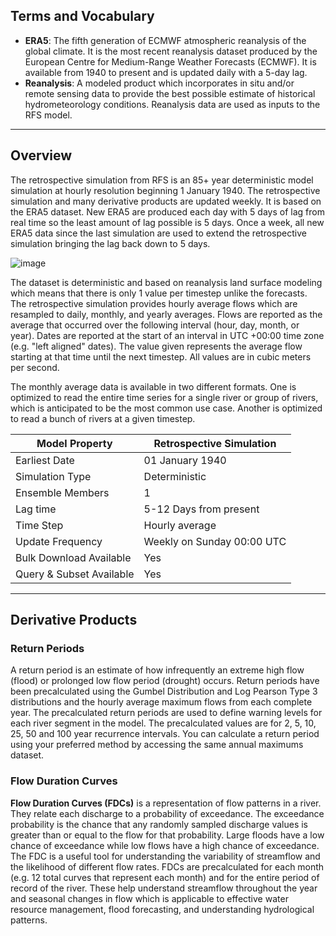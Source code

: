 ## Terms and Vocabulary

- **ERA5**: The fifth generation of ECMWF atmospheric reanalysis of the global climate. It is the most recent reanalysis dataset produced by the
  European
  Centre for Medium-Range Weather Forecasts (ECMWF). It is available from 1940 to present and is updated daily with a 5-day lag.
- **Reanalysis**: A modeled product which incorporates in situ and/or remote sensing data to provide the best possible estimate of historical
  hydrometeorology conditions. Reanalysis data are used as inputs to the RFS model.

---

## Overview

The retrospective simulation from RFS is an 85+ year deterministic model simulation at hourly resolution beginning 1 January 1940. The retrospective
simulation and many derivative products are updated weekly. It is based on the ERA5 dataset. New ERA5 are produced each day with 5 days of lag from
real time so the least amount of lag possible is 5 days. Once a week, all new ERA5 data since the last simulation are used to extend the retrospective
simulation bringing the lag back down to 5 days.

![image](../../static/images/retrospective_graph.png)

The dataset is deterministic and based on reanalysis land surface modeling which means that there is only 1 value per timestep unlike the forecasts.
The retrospective simulation provides hourly average flows which are resampled to daily, monthly, and yearly averages. Flows are reported as the
average that occurred over the following interval (hour, day, month, or year). Dates are reported at the start of an interval in UTC +00:00 time
zone (e.g. "left aligned" dates). The value given represents the average flow starting at that time until the next timestep. All values are in cubic
meters per second.

The monthly average data is available in two different formats. One is optimized to read the entire time series for a single river or group of rivers,
which is anticipated to be the most common use case. Another is optimized to read a bunch of rivers at a given timestep.

| Model Property           | Retrospective Simulation   |
|--------------------------|----------------------------|
| Earliest Date            | 01 January 1940            |
| Simulation Type          | Deterministic              |
| Ensemble Members         | 1                          |
| Lag time                 | 5-12 Days from present     |
| Time Step                | Hourly average             |
| Update Frequency         | Weekly on Sunday 00:00 UTC |
| Bulk Download Available  | Yes                        |
| Query & Subset Available | Yes                        |

---

## Derivative Products

### Return Periods

A return period is an estimate of how infrequently an extreme high flow (flood) or prolonged low flow period (drought) occurs. Return periods have
been precalculated using the Gumbel Distribution and Log Pearson Type 3 distributions and the hourly average maximum flows from each complete year.
The precalculated return periods are used to define warning levels for each river segment in the model. The precalculated values are for 2, 5, 10, 25,
50 and 100 year recurrence intervals. You can calculate a return period using your preferred method by accessing the same annual maximums dataset.

### Flow Duration Curves

**Flow Duration Curves (FDCs)** is a representation of flow patterns in a river. They relate each discharge to a probability of exceedance. The
exceedance probability is the chance that any randomly sampled discharge values is greater than or equal to the flow for that probability. Large
floods have a low chance of exceedance while low flows have a high chance of exceedance. The FDC is a useful tool for understanding the variability of
streamflow and the likelihood of different flow rates. FDCs are precalculated for each month (e.g. 12 total curves that represent each month) and for
the entire period of record of the river. These help understand streamflow throughout the year and seasonal changes in flow which is applicable to
effective water resource management, flood forecasting, and understanding hydrological patterns.
